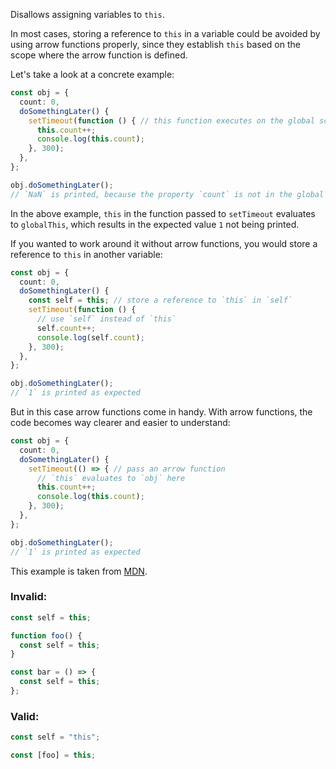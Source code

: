 Disallows assigning variables to `this`.

In most cases, storing a reference to `this` in a variable could be avoided by
using arrow functions properly, since they establish `this` based on the scope
where the arrow function is defined.

Let's take a look at a concrete example:

```typescript
const obj = {
  count: 0,
  doSomethingLater() {
    setTimeout(function () { // this function executes on the global scope; `this` evalutes to `globalThis`
      this.count++;
      console.log(this.count);
    }, 300);
  },
};

obj.doSomethingLater();
// `NaN` is printed, because the property `count` is not in the global scope.
```

In the above example, `this` in the function passed to `setTimeout` evaluates to
`globalThis`, which results in the expected value `1` not being printed.

If you wanted to work around it without arrow functions, you would store a
reference to `this` in another variable:

```typescript
const obj = {
  count: 0,
  doSomethingLater() {
    const self = this; // store a reference to `this` in `self`
    setTimeout(function () {
      // use `self` instead of `this`
      self.count++;
      console.log(self.count);
    }, 300);
  },
};

obj.doSomethingLater();
// `1` is printed as expected
```

But in this case arrow functions come in handy. With arrow functions, the code
becomes way clearer and easier to understand:

```typescript
const obj = {
  count: 0,
  doSomethingLater() {
    setTimeout(() => { // pass an arrow function
      // `this` evaluates to `obj` here
      this.count++;
      console.log(this.count);
    }, 300);
  },
};

obj.doSomethingLater();
// `1` is printed as expected
```

This example is taken from
[MDN](https://developer.mozilla.org/en-US/docs/Web/JavaScript/Reference/Functions/Arrow_functions).

### Invalid:

```typescript
const self = this;

function foo() {
  const self = this;
}

const bar = () => {
  const self = this;
};
```

### Valid:

```typescript
const self = "this";

const [foo] = this;
```
